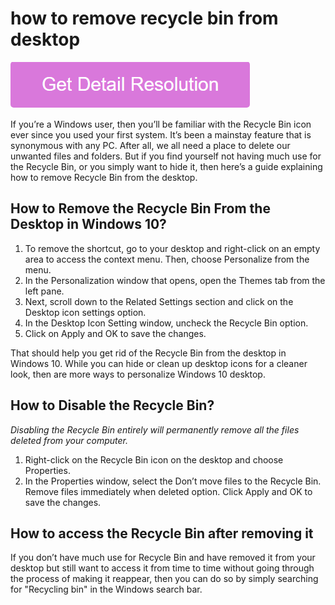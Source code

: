 # how to remove recycle bin from desktop

[![how to remove recycle bin from desktop](gett-stateed.png)](https://icncomputer.com/how-to-remove-recycle-bin-from-desktop/)

If you’re a Windows user, then you’ll be familiar with the Recycle Bin icon ever since you used your first system. It’s been a mainstay feature that is synonymous with any PC. After all, we all need a place to delete our unwanted files and folders. But if you find yourself not having much use for the Recycle Bin, or you simply want to hide it, then here’s a guide explaining how to remove Recycle Bin from the desktop.

## How to Remove the Recycle Bin From the Desktop in Windows 10?

1. To remove the shortcut, go to your desktop and right-click on an empty area to access the context menu. Then, choose Personalize from the menu.
2. In the Personalization window that opens, open the Themes tab from the left pane.
3. Next, scroll down to the Related Settings section and click on the Desktop icon settings option.
4. In the Desktop Icon Setting window, uncheck the Recycle Bin option.
5. Click on Apply and OK to save the changes.

That should help you get rid of the Recycle Bin from the desktop in Windows 10. While you can hide or clean up desktop icons for a cleaner look, then are more ways to personalize Windows 10 desktop.

## How to Disable the Recycle Bin?

_Disabling the Recycle Bin entirely will permanently remove all the files deleted from your computer._

1. Right-click on the Recycle Bin icon on the desktop and choose Properties.
2. In the Properties window, select the Don’t move files to the Recycle Bin. Remove files immediately when deleted option. Click Apply and OK to save the changes.

## How to access the Recycle Bin after removing it

If you don’t have much use for Recycle Bin and have removed it from your desktop but still want to access it from time to time without going through the process of making it reappear, then you can do so by simply searching for "Recycling bin" in the Windows search bar.
